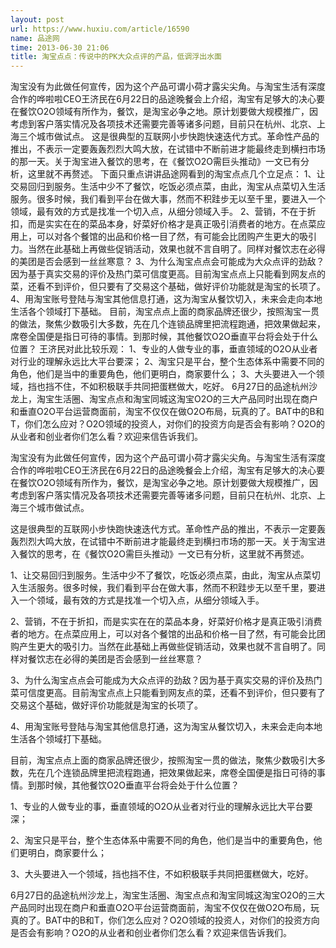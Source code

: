 ```yaml
---
layout: post
url: https://www.huxiu.com/article/16590
name: 品途网
time: 2013-06-30 21:06
title: 淘宝点点：传说中的PK大众点评的产品，低调浮出水面
---
```

淘宝没有为此做任何宣传，因为这个产品可谓小荷才露尖尖角。与淘宝生活有深度合作的哗啦啦CEO王济民在6月22日的品途晚餐会上介绍，淘宝有足够大的决心要在餐饮O2O领域有所作为，餐饮，是淘宝必争之地。原计划要做大规模推广，因考虑到客户落实情况及各项技术还需要完善等诸多问题，目前只在杭州、北京、上海三个城市做试点。 这是很典型的互联网小步快跑快速迭代方式。革命性产品的推出，不表示一定要轰轰烈烈大鸣大放，在试错中不断前进才能最终走到横扫市场的那一天。关于淘宝进入餐饮的思考，在《餐饮O2O需巨头推动》一文已有分析，这里就不再赘述。 下面只重点讲讲品途网看到的淘宝点点几个立足点： 1、让交易回归到服务。生活中少不了餐饮，吃饭必须点菜，由此，淘宝从点菜切入生活服务。很多时候，我们看到平台在做大事，然而不积跬步无以至千里，要进入一个领域，最有效的方式是找准一个切入点，从细分领域入手。 2、营销，不在于折扣，而是实实在在的菜品本身，好菜好价格才是真正吸引消费者的地方。在点菜应用上，可以对各个餐馆的出品和价格一目了然，有可能会比团购产生更大的吸引力。当然在此基础上再做些促销活动，效果也就不言自明了。同样对餐饮志在必得的美团是否会感到一丝丝寒意？ 3、为什么淘宝点点会可能成为大众点评的劲敌？因为基于真实交易的评价及热门菜可信度更高。目前淘宝点点上只能看到网友点的菜，还看不到评价，但只要有了交易这个基础，做好评价功能就是淘宝的长项了。 4、用淘宝账号登陆与淘宝其他信息打通，这为淘宝从餐饮切入，未来会走向本地生活各个领域打下基础。 目前，淘宝点点上面的商家品牌还很少，按照淘宝一贯的做法，聚焦少数吸引大多数，先在几个连锁品牌里把流程跑通，把效果做起来，席卷全国便是指日可待的事情。到那时候，其他餐饮O2O垂直平台将会处于什么位置？ 王济民对此比较乐观： 1、专业的人做专业的事，垂直领域的O2O从业者对行业的理解永远比大平台要深； 2、淘宝只是平台，整个生态体系中需要不同的角色，他们是当中的重要角色，他们更明白，商家要什么； 3、大头要进入一个领域，挡也挡不住，不如积极联手共同把蛋糕做大，吃好。 6月27日的品途杭州沙龙上，淘宝生活圈、淘宝点点和淘宝同城这淘宝O2O的三大产品同时出现在商户和垂直O2O平台运营商面前，淘宝不仅仅在做O2O布局，玩真的了。BAT中的B和T，你们怎么应对？O2O领域的投资人，对你们的投资方向是否会有影响？O2O的从业者和创业者你们怎么看？欢迎来信告诉我们。

淘宝没有为此做任何宣传，因为这个产品可谓小荷才露尖尖角。与淘宝生活有深度合作的哗啦啦CEO王济民在6月22日的品途晚餐会上介绍，淘宝有足够大的决心要在餐饮O2O领域有所作为，餐饮，是淘宝必争之地。原计划要做大规模推广，因考虑到客户落实情况及各项技术还需要完善等诸多问题，目前只在杭州、北京、上海三个城市做试点。

这是很典型的互联网小步快跑快速迭代方式。革命性产品的推出，不表示一定要轰轰烈烈大鸣大放，在试错中不断前进才能最终走到横扫市场的那一天。关于淘宝进入餐饮的思考，在《餐饮O2O需巨头推动》一文已有分析，这里就不再赘述。

1、让交易回归到服务。生活中少不了餐饮，吃饭必须点菜，由此，淘宝从点菜切入生活服务。很多时候，我们看到平台在做大事，然而不积跬步无以至千里，要进入一个领域，最有效的方式是找准一个切入点，从细分领域入手。

2、营销，不在于折扣，而是实实在在的菜品本身，好菜好价格才是真正吸引消费者的地方。在点菜应用上，可以对各个餐馆的出品和价格一目了然，有可能会比团购产生更大的吸引力。当然在此基础上再做些促销活动，效果也就不言自明了。同样对餐饮志在必得的美团是否会感到一丝丝寒意？

3、为什么淘宝点点会可能成为大众点评的劲敌？因为基于真实交易的评价及热门菜可信度更高。目前淘宝点点上只能看到网友点的菜，还看不到评价，但只要有了交易这个基础，做好评价功能就是淘宝的长项了。

4、用淘宝账号登陆与淘宝其他信息打通，这为淘宝从餐饮切入，未来会走向本地生活各个领域打下基础。

目前，淘宝点点上面的商家品牌还很少，按照淘宝一贯的做法，聚焦少数吸引大多数，先在几个连锁品牌里把流程跑通，把效果做起来，席卷全国便是指日可待的事情。到那时候，其他餐饮O2O垂直平台将会处于什么位置？

1、专业的人做专业的事，垂直领域的O2O从业者对行业的理解永远比大平台要深；

2、淘宝只是平台，整个生态体系中需要不同的角色，他们是当中的重要角色，他们更明白，商家要什么；

3、大头要进入一个领域，挡也挡不住，不如积极联手共同把蛋糕做大，吃好。

6月27日的品途杭州沙龙上，淘宝生活圈、淘宝点点和淘宝同城这淘宝O2O的三大产品同时出现在商户和垂直O2O平台运营商面前，淘宝不仅仅在做O2O布局，玩真的了。BAT中的B和T，你们怎么应对？O2O领域的投资人，对你们的投资方向是否会有影响？O2O的从业者和创业者你们怎么看？欢迎来信告诉我们。


